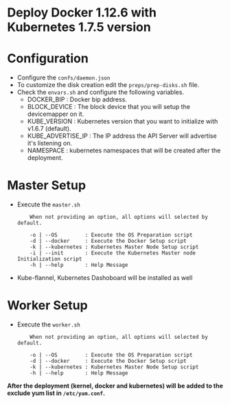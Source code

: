 # Deploy Docker 1.12.6 with Kubernetes 1.7.5 version

# Configuration
- Configure the `confs/daemon.json`
- To customize the disk creation edit the `preps/prep-disks.sh` file.
- Check the `envars.sh` and configure the following variables.
	 - DOCKER_BIP        : Docker bip address.
	 - BLOCK_DEVICE      : The block device that you will setup the devicemapper on it.
	 - KUBE_VERSION      : Kubernetes version that you want to initialize with v1.6.7 (default).
	 - KUBE_ADVERTISE_IP : The IP address the API Server will advertise it's listening on.
 	 - NAMESPACE         : kubernetes namespaces that will be created after the deployment.

# Master Setup
- Execute the `master.sh`

    ```
        When not providing an option, all options will selected by default.

        -o | --OS         : Execute the OS Preparation script
        -d | --docker     : Execute the Docker Setup script
        -k | --kubernetes : Kubernetes Master Node Setup script
        -i | --init       : Execute the Kubernetes Master node Initialization script
        -h | --help       : Help Message
    ``` 
- Kube-flannel, Kubernetes Dashoboard will be installed as well

# Worker Setup
- Execute the `worker.sh`

    ```
        When not providing an option, all options will selected by default.

        -o | --OS         : Execute the OS Preparation script
        -d | --docker     : Execute the Docker Setup script
        -k | --kubernetes : Kubernetes Master Node Setup script
        -h | --help       : Help Message
    ``` 
**After the deployment (kernel, docker and kubernetes) will be added to the exclude yum list in `/etc/yum.conf`.**
